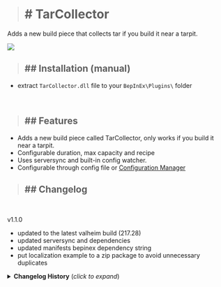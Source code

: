 ># <b># TarCollector</b>

Adds a new build piece that collects tar if you build it near a tarpit.
<br/>

![](https://i.ibb.co/n6dc1Xn/ss3.png)

>## ## Installation (manual)

- extract `TarCollector.dll` file to your `BepInEx\Plugins\` folder

<br/>

>## ## Features

- Adds a new build piece called TarCollector, only works if you build it near a tarpit.
- Configurable duration, max capacity and recipe
- Uses serversync and built-in config watcher.
- Configurable through config file or [Configuration Manager](https://valheim.thunderstore.io/package/Azumatt/Official_BepInEx_ConfigurationManager/)

>## ## Changelog
<br/>

v1.1.0
- updated to the latest valheim build (217.28)
- updated serversync and dependencies
- updated manifests bepinex dependency string
- put localization example to a zip package to avoid unnecessary duplicates

<details>
<summary><b>Changelog History</b> (<i>click to expand</i>)</summary>
<br/>

v1.0.9
- as requested removed server enforcement, doesn't need to be installed on the server like before.

v1.0.8
- fixed multiplayer version check issues

v1.0.7
- updated to the latest valheim build (217.22)
- added german and spanish translation

v1.0.6
- removed piece manager.

v1.0.5
- minor bug fixed.

v1.0.4
- updated to the latest valheim build (217.14) hilders request.

v1.0.3
- fixed icons visual glitch.

v1.0.2
- fixed no access translation
- remove excess logging info

v1.0.1
- fixed multiplayer effects, forgot to register some effects my bad xD

v1.0.0
- first release.

</details>